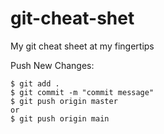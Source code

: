 # git-cheat-shet
My git cheat sheet at my fingertips



Push New Changes: 

```
$ git add .
$ git commit -m "commit message"
$ git push origin master 
or
$ git push origin main 
```
